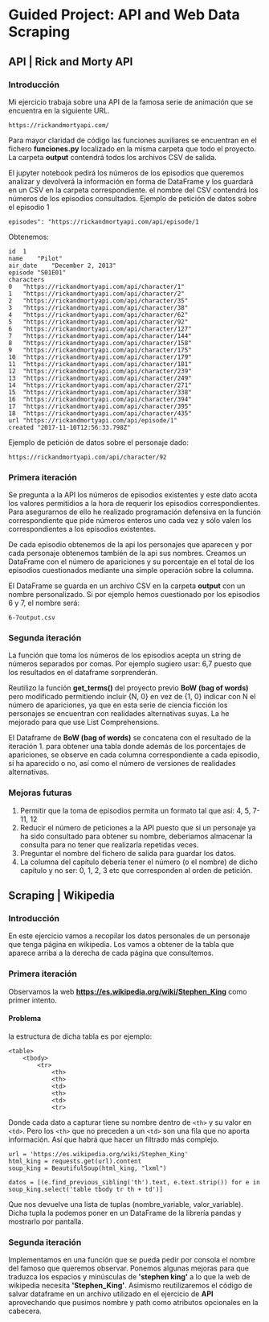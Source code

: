 # Guided Project: API and Web Data Scraping

## API | Rick and Morty API

### Introducción
Mi ejercicio trabaja sobre una API de la famosa serie de animación que se encuentra en la siguiente URL. 
```
https://rickandmortyapi.com/
```
Para mayor claridad de código las funciones auxiliares se encuentran en el fichero **funciones.py** localizado en la misma carpeta que todo el proyecto. La carpeta **output** contendrá todos los archivos CSV de salida. 

El jupyter notebook pedirá los números de los episodios que queremos analizar y devolverá la información en forma de DataFrame y los guardará en un CSV en la carpeta correspondiente. el nombre del CSV contendrá los números de los episodios consultados. 
Ejemplo de petición de datos sobre el episodio 1
```
episodes": "https://rickandmortyapi.com/api/episode/1
```
Obtenemos: 
```
id	1
name	"Pilot"
air_date	"December 2, 2013"
episode	"S01E01"
characters	
0	"https://rickandmortyapi.com/api/character/1"
1	"https://rickandmortyapi.com/api/character/2"
2	"https://rickandmortyapi.com/api/character/35"
3	"https://rickandmortyapi.com/api/character/38"
4	"https://rickandmortyapi.com/api/character/62"
5	"https://rickandmortyapi.com/api/character/92"
6	"https://rickandmortyapi.com/api/character/127"
7	"https://rickandmortyapi.com/api/character/144"
8	"https://rickandmortyapi.com/api/character/158"
9	"https://rickandmortyapi.com/api/character/175"
10	"https://rickandmortyapi.com/api/character/179"
11	"https://rickandmortyapi.com/api/character/181"
12	"https://rickandmortyapi.com/api/character/239"
13	"https://rickandmortyapi.com/api/character/249"
14	"https://rickandmortyapi.com/api/character/271"
15	"https://rickandmortyapi.com/api/character/338"
16	"https://rickandmortyapi.com/api/character/394"
17	"https://rickandmortyapi.com/api/character/395"
18	"https://rickandmortyapi.com/api/character/435"
url	"https://rickandmortyapi.com/api/episode/1"
created	"2017-11-10T12:56:33.798Z"
```
Ejemplo de petición de datos sobre el personaje dado: 
```
https://rickandmortyapi.com/api/character/92
```
### Primera iteración
Se pregunta a la API los números de episodios existentes y este dato acota los valores permitidios a la hora de requerir los episodios correspondientes. Para asegurarnos de ello he realizado programación defensiva en la función correspondiente que pide números enteros uno cada vez y sólo valen los correspondientes a los episodios existentes. 

De cada episodio obtenemos de la api los personajes que aparecen y por cada personaje obtenemos también de la api sus nombres. Creamos un DataFrame con el número de apariciones y su porcentaje en el total de los episodios cuestionados mediante una simple operación sobre la columna. 

El DataFrame se guarda en un archivo CSV en la carpeta **output** con un nombre personalizado. Si por ejemplo hemos cuestionado por los episodios 6 y 7, el nombre será: 
```
6-7output.csv
```
### Segunda iteración
La función que toma los números de los episodios acepta un string de números separados por comas. Por ejemplo sugiero usar: 6,7 puesto que los resultados en el dataframe sorprenderán. 

Reutilizo la función **get_terms()** del proyecto previo **BoW (bag of words)** pero modificado permitiendo incluir {N, 0} en vez de {1, 0} indicar con N el número de apariciones, ya que en esta serie de ciencia ficción los personajes se encuentran con realidades alternativas suyas. La he mejorado para que use List Comprehensions. 

El Dataframe de **BoW (bag of words)** se concatena con el resultado de la iteración 1. para obtener una tabla donde además de los porcentajes de apariciones, se observe en cada columna correspondiente a cada episodio, si ha aparecido o no, así como el número de versiones de realidades alternativas. 

### Mejoras futuras
1. Permitir que la toma de episodios permita un formato tal que así: 4, 5, 7-11, 12
2. Reducir el número de peticiones a la API puesto que si un personaje ya ha sido consultado para obtener su nombre, deberiamos almacenar la consulta para no tener que realizarla repetidas veces. 
3. Preguntar el nombre del fichero de salida para guardar los datos. 
4. La columna del capítulo debería tener el número (o el nombre) de dicho capítulo y no ser: 0, 1, 2, 3 etc que corresponden al orden de petición. 

## Scraping | Wikipedia

### Introducción
En este ejercicio vamos a recopilar los datos personales de un personaje que tenga página en wikipedia. Los vamos a obtener de la tabla que aparece arriba a la derecha de cada página que consultemos. 

### Primera iteración
Observamos la web **https://es.wikipedia.org/wiki/Stephen_King** como primer intento.
#### Problema
la estructura de dicha tabla es por ejemplo: 
```
<table>
    <tbody>
        <tr>
            <th>
            <th>
            <td>
            <th>
            <td>
            <tr>
```   
Donde cada dato a capturar tiene su nombre dentro de ```<th>``` y su valor en ```<td>```. Pero los ```<th>``` que no preceden a un ```<td>``` son una fila que no aporta información. Así que habrá que hacer un filtrado más complejo. 
```
url = 'https://es.wikipedia.org/wiki/Stephen_King'
html_king = requests.get(url).content
soup_king = BeautifulSoup(html_king, "lxml")

datos = [(e.find_previous_sibling('th').text, e.text.strip()) for e in soup_king.select('table tbody tr th + td')]
```
Que nos devuelve una lista de tuplas (nombre_variable, valor_variable). Dicha tupla la podemos poner en un DataFrame de la librería pandas y mostrarlo por pantalla. 
### Segunda iteración
Implementamos en una función que se pueda pedir por consola el nombre del famoso que queremos observar. Ponemos algunas mejoras para que traduzca los espacios y minúsculas de **'stephen king'** a lo que la web de wikipedia necesita **'Stephen_King'**.
Asimismo reutilizaremos el código de salvar dataframe en un archivo utilizado en el ejercicio de **API** aprovechando que pusimos nombre y path como atributos opcionales en la cabecera. 






